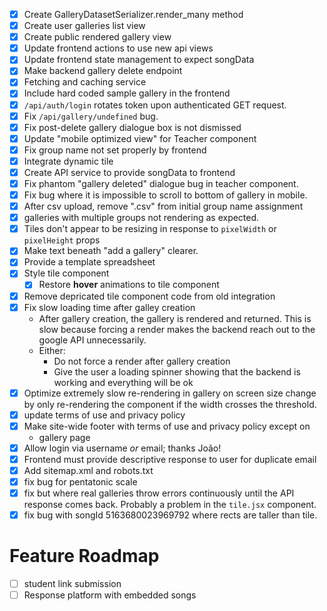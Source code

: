 - [x] Create GalleryDatasetSerializer.render_many method
- [x] Create user galleries list view
- [x] Create public rendered gallery view
- [x] Update frontend actions to use new api views
- [x] Update frontend state management to expect songData
- [x] Make backend gallery delete endpoint
- [x] Fetching and caching service
- [x] Include hard coded sample gallery in the frontend
- [x] `/api/auth/login` rotates token upon authenticated GET request.
- [x] Fix `/api/gallery/undefined` bug.
- [x] Fix post-delete gallery dialogue box is not dismissed
- [x] Update "mobile optimized view" for Teacher component
- [x] Fix group name not set properly by frontend
- [x] Integrate dynamic tile
- [x] Create API service to provide songData to frontend
- [x] Fix phantom "gallery deleted" dialogue bug in teacher component.
- [x] Fix bug where it is impossible to scroll to bottom of gallery in mobile.
- [x] After csv upload, remove ".csv" from initial group name assignment
- [x] galleries with multiple groups not rendering as expected.
- [x] Tiles don't appear to be resizing in response to `pixelWidth` or
      `pixelHeight` props
- [x] Make text beneath "add a gallery" clearer.
- [x] Provide a template spreadsheet
- [x] Style tile component
  - [x] Restore **hover** animations to tile component
- [x] Remove depricated tile component code from old integration
- [x] Fix slow loading time after galley creation
  - After gallery creation, the gallery is rendered and returned. This is
    slow because forcing a render makes the backend reach out to the google API
    unnecessarily.
  - Either:
    - Do not force a render after gallery creation
    - Give the user a loading spinner showing that the backend is working
      and everything will be ok
- [x] Optimize extremely slow re-rendering in gallery on screen size change
      by only re-rendering the component if the width crosses the threshold.
- [x] update terms of use and privacy policy
- [x] Make site-wide footer with terms of use and privacy policy except on
  - gallery page
- [x] Allow login via username _or_ email; thanks João!
- [x] Frontend must provide descriptive response to user for duplicate email
- [x] Add sitemap.xml and robots.txt
- [x] fix bug for pentatonic scale
- [x] fix but where real galleries throw errors continuously until the API
      response comes back. Probably a problem in the `tile.jsx` component.
- [x] fix bug with songId 5163680023969792 where rects are taller than tile.

# Feature Roadmap

- [ ] student link submission
- [ ] Response platform with embedded songs
